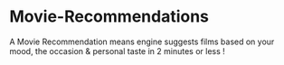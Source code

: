 # Movie-Recommendations
A Movie Recommendation means engine suggests films based on your mood, the occasion &amp; personal taste in 2 minutes or less !
